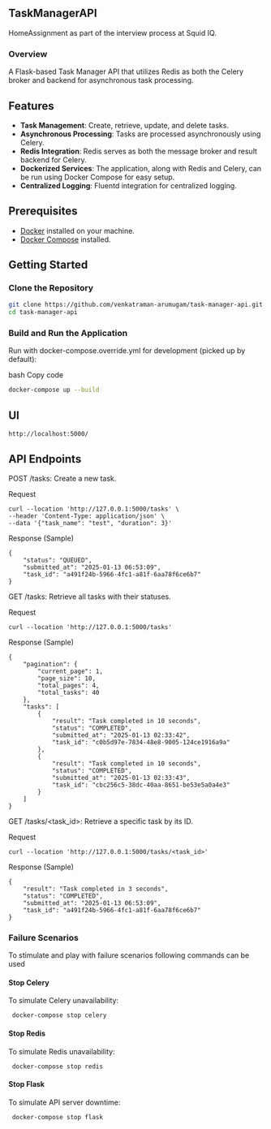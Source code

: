 ## TaskManagerAPI
HomeAssignment as part of the interview process at Squid IQ.

### Overview

A Flask-based Task Manager API that utilizes Redis as both the Celery broker and backend for asynchronous task processing.

## Features

- **Task Management**: Create, retrieve, update, and delete tasks.
- **Asynchronous Processing**: Tasks are processed asynchronously using Celery.
- **Redis Integration**: Redis serves as both the message broker and result backend for Celery.
- **Dockerized Services**: The application, along with Redis and Celery, can be run using Docker Compose for easy setup.
- **Centralized Logging**: Fluentd integration for centralized logging. 
## Prerequisites

- [Docker](https://www.docker.com/get-started) installed on your machine.
- [Docker Compose](https://docs.docker.com/compose/install/) installed.

## Getting Started

### Clone the Repository

```bash
git clone https://github.com/venkatraman-arumugam/task-manager-api.git
cd task-manager-api
```
### Build and Run the Application

Run with docker-compose.override.yml for development (picked up by default):

bash
Copy code


```bash
docker-compose up --build
```

## UI

```commandline
http://localhost:5000/
```

## API Endpoints

POST /tasks: Create a new task.

Request

```commandline
curl --location 'http://127.0.0.1:5000/tasks' \
--header 'Content-Type: application/json' \
--data '{"task_name": "test", "duration": 3}'
```

Response (Sample)

```commandline
{
    "status": "QUEUED",
    "submitted_at": "2025-01-13 06:53:09",
    "task_id": "a491f24b-5966-4fc1-a81f-6aa78f6ce6b7"
}
```

GET /tasks: Retrieve all tasks with their statuses.

Request

```commandline
curl --location 'http://127.0.0.1:5000/tasks'
```
Response (Sample)

```commandline
{
    "pagination": {
        "current_page": 1,
        "page_size": 10,
        "total_pages": 4,
        "total_tasks": 40
    },
    "tasks": [
        {
            "result": "Task completed in 10 seconds",
            "status": "COMPLETED",
            "submitted_at": "2025-01-13 02:33:42",
            "task_id": "c0b5d97e-7834-48e8-9005-124ce1916a9a"
        },
        {
            "result": "Task completed in 10 seconds",
            "status": "COMPLETED",
            "submitted_at": "2025-01-13 02:33:43",
            "task_id": "cbc256c5-38dc-40aa-8651-be53e5a0a4e3"
        }
    ]
}
```
GET /tasks/<task_id>: Retrieve a specific task by its ID.

Request

```commandline
curl --location 'http://127.0.0.1:5000/tasks/<task_id>'
```

Response (Sample)

```commandline
{
    "result": "Task completed in 3 seconds",
    "status": "COMPLETED",
    "submitted_at": "2025-01-13 06:53:09",
    "task_id": "a491f24b-5966-4fc1-a81f-6aa78f6ce6b7"
}
```

### Failure Scenarios 

To stimulate and play with failure scenarios following commands can be used

#### Stop Celery
To simulate Celery unavailability:

```
 docker-compose stop celery
```

#### Stop Redis
To simulate Redis unavailability:
```
 docker-compose stop redis
```

#### Stop Flask
To simulate API server downtime:
```
 docker-compose stop flask
```